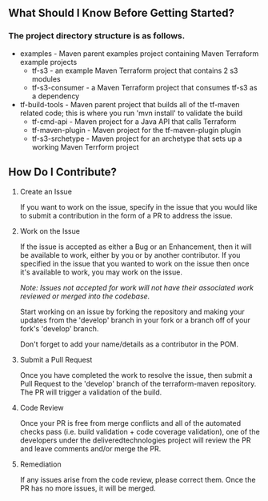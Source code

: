 ## What Should I Know Before Getting Started?
### The project directory structure is as follows.
* examples - Maven parent examples project containing Maven Terraform example projects
  * tf-s3 - an example Maven Terraform project that contains 2 s3 modules
  * tf-s3-consumer - a Maven Terraform project that consumes tf-s3 as a dependency
* tf-build-tools - Maven parent project that builds all of the tf-maven related code; this is where you run 'mvn install' to validate the build
  * tf-cmd-api - Maven project for a Java API that calls Terraform
  * tf-maven-plugin - Maven project for the tf-maven-plugin plugin
  * tf-s3-srchetype - Maven project for an archetype that sets up a working Maven Terrform project
 
## How Do I Contribute?
1. Create an Issue
  
   If you want to work on the issue, specify in the issue that you would like to submit a contribution in the form of a PR to address the issue.

2. Work on the Issue

   If the issue is accepted as either a Bug or an Enhancement, then it will be available to work, either by you or by another contributor. 
   If you specified in the issue that you wanted to work on the issue then once it's available to work, you may work on the issue. 
   
   _Note: Issues not accepted for work will not have their associated work reviewed or merged into the codebase._
   
   Start working on an issue by forking the repository and making your updates from the 'develop' branch in your fork or a 
   branch off of your fork's 'develop' branch. 
    
   Don't forget to add your name/details as a contributor in the POM.

3. Submit a Pull Request

   Once you have completed the work to resolve the issue, then submit a Pull Request to the 'develop' branch of the terraform-maven repository.
   The PR will trigger a validation of the build.

4. Code Review

   Once your PR is free from merge conflicts and all of the automated checks pass (i.e. build validation + code coverage validation), one of the developers under the deliveredtechnologies project
   will review the PR and leave comments and/or merge the PR.

5. Remediation
    
   If any issues arise from the code review, please correct them. Once the PR has no more issues, it will be merged.
    
